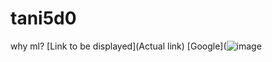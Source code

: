 # tani5d0
why ml?
[Link to be displayed](Actual link)
[Google](![image](https://www.google.com/url?sa=i&url=https%3A%2F%2Fwww.nytimes.com%2F2020%2F10%2F29%2Fstyle%2Fblue-moon-wet.html&psig=AOvVaw3zypQY0zJZICVlEO3QNvFd&ust=1732006270365000&source=images&cd=vfe&opi=89978449&ved=0CBQQjRxqFwoTCLCDwafB5YkDFQAAAAAdAAAAABAE)
